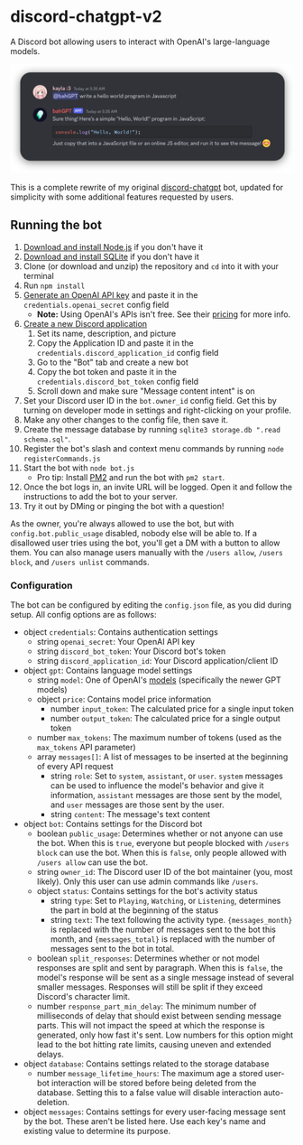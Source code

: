# discord-chatgpt-v2
A Discord bot allowing users to interact with OpenAI's large-language models.

![Sample](/sample.png)

This is a complete rewrite of my original [discord-chatgpt](https://github.com/CyberGen49/discord-chatgpt) bot, updated for simplicity with some additional features requested by users.

## Running the bot
1. [Download and install Node.js](https://nodejs.org/en/download/) if you don't have it
1. [Download and install SQLite](https://www.sqlite.org/download.html) if you don't have it
1. Clone (or download and unzip) the repository and `cd` into it with your terminal
1. Run `npm install`
1. [Generate an OpenAI API key](https://platform.openai.com/account/api-keys) and paste it in the `credentials.openai_secret` config field
    * **Note:** Using OpenAI's APIs isn't free. See their [pricing](https://openai.com/pricing) for more info.
1. [Create a new Discord application](https://discord.com/developers/applications)
    1. Set its name, description, and picture
    1. Copy the Application ID and paste it in the `credentials.discord_application_id` config field
    1. Go to the "Bot" tab and create a new bot
    1. Copy the bot token and paste it in the `credentials.discord_bot_token` config field
    1. Scroll down and make sure "Message content intent" is on
1. Set your Discord user ID in the `bot.owner_id` config field. Get this by turning on developer mode in settings and right-clicking on your profile.
1. Make any other changes to the config file, then save it.
1. Create the message database by running `sqlite3 storage.db ".read schema.sql"`.
1. Register the bot's slash and context menu commands by running `node registerCommands.js`
1. Start the bot with `node bot.js`
    * Pro tip: Install [PM2](https://pm2.keymetrics.io/docs/usage/quick-start/) and run the bot with `pm2 start`.
1. Once the bot logs in, an invite URL will be logged. Open it and follow the instructions to add the bot to your server.
1. Try it out by DMing or pinging the bot with a question!

As the owner, you're always allowed to use the bot, but with `config.bot.public_usage` disabled, nobody else will be able to. If a disallowed user tries using the bot, you'll get a DM with a button to allow them. You can also manage users manually with the `/users allow`, `/users block`, and `/users unlist` commands.

### Configuration
The bot can be configured by editing the `config.json` file, as you did during setup. All config options are as follows:

- object `credentials`: Contains authentication settings
    - string `openai_secret`: Your OpenAI API key
    - string `discord_bot_token`: Your Discord bot's token
    - string `discord_application_id`: Your Discord application/client ID
- object `gpt`: Contains language model settings
    - string `model`: One of OpenAI's [models](https://platform.openai.com/docs/models/overview) (specifically the newer GPT models)
    - object `price`: Contains model price information
        - number `input_token`: The calculated price for a single input token
        - number `output_token`: The calculated price for a single output token
    - number `max_tokens`: The maximum number of tokens (used as the `max_tokens` API parameter)
    - array `messages[]`: A list of messages to be inserted at the beginning of every API request
        - string `role`: Set to `system`, `assistant`, or `user`. `system` messages can be used to influence the model's behavior and give it information, `assistant` messages are those sent by the model, and `user` messages are those sent by the user.
        - string `content`: The message's text content
- object `bot`: Contains settings for the Discord bot
    - boolean `public_usage`: Determines whether or not anyone can use the bot. When this is `true`, everyone but people blocked with `/users block` can use the bot. When this is `false`, only people allowed with `/users allow` can use the bot.
    - string `owner_id`: The Discord user ID of the bot maintainer (you, most likely). Only this user can use admin commands like `/users`.
    - object `status`: Contains settings for the bot's activity status
        - string `type`: Set to `Playing`, `Watching`, or `Listening`, determines the part in bold at the beginning of the status
        - string `text`: The text following the activity type. `{messages_month}` is replaced with the number of messages sent to the bot this month, and `{messages_total}` is replaced with the number of messages sent to the bot in total.
    - boolean `split_responses`: Determines whether or not model responses are split and sent by paragraph. When this is `false`, the model's response will be sent as a single message instead of several smaller messages. Responses will still be split if they exceed Discord's character limit.
    - number `response_part_min_delay`: The minimum number of milliseconds of delay that should exist between sending message parts. This will not impact the speed at which the response is generated, only how fast it's sent. Low numbers for this option might lead to the bot hitting rate limits, causing uneven and extended delays.
- object `database`: Contains settings related to the storage database
    - number `message_lifetime_hours`: The maximum age a stored user-bot interaction will be stored before being deleted from the database. Setting this to a false value will disable interaction auto-deletion.
- object `messages`: Contains settings for every user-facing message sent by the bot. These aren't be listed here. Use each key's name and existing value to determine its purpose.